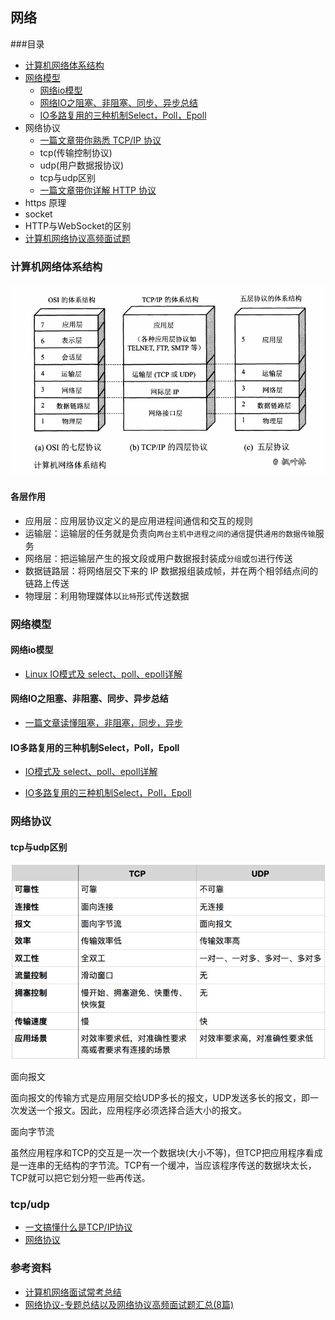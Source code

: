 ## 网络

###目录

- [计算机网络体系结构](#计算机网络体系结构)
- [网络模型](#网络模型)
   - [网络io模型](#网络io模型)
   - [网络IO之阻塞、非阻塞、同步、异步总结](#网络IO之阻塞、非阻塞、同步、异步总结)
   - [IO多路复用的三种机制Select，Poll，Epoll](#IO多路复用的三种机制Select，Poll，Epoll)
- 网络协议
   - [一篇文章带你熟悉 TCP/IP 协议](https://www.jianshu.com/p/9f3e879a4c9c)
   - tcp(传输控制协议)
   - udp(用户数据报协议)
   - tcp与udp区别
   - [一篇文章带你详解 HTTP 协议](https://www.jianshu.com/p/6e9e4156ece3)
- https 原理
- socket
- HTTP与WebSocket的区别
- [计算机网络协议高频面试题](https://mp.weixin.qq.com/s?__biz=MzAxMjEwMzQ5MA==&mid=2448885757&idx=1&sn=0b234017a3312359c2da2cfcedb56f19&chksm=8fb55dd0b8c2d4c6e75e34f9a3701e0fd0aa99de447d6568281bffda42c9a1faf597b5a066e7&scene=21#wechat_redirect)

### 计算机网络体系结构
![计算机网络体系结构](./assets/network-architecture-02.png)
#### 各层作用
     
- 应用层：应用层协议定义的是应用进程间通信和交互的规则
- 运输层：运输层的任务就是负责向`两台主机中进程之间的通信`提供`通用的数据传输`服务
- 网络层：把运输层产生的报文段或用户数据报封装成`分组`或`包`进行传送
- 数据链路层：将网络层交下来的 IP 数据报组装成帧，并在两个相邻结点间的链路上传送
- 物理层：利用物理媒体以`比特`形式传送数据

### 网络模型

#### 网络io模型

- [Linux IO模式及 select、poll、epoll详解](https://segmentfault.com/a/1190000003063859)


#### 网络IO之阻塞、非阻塞、同步、异步总结
- [一篇文章读懂阻塞，非阻塞，同步，异步](https://www.jianshu.com/p/b8203d46895c)

#### IO多路复用的三种机制Select，Poll，Epoll
- [IO模式及 select、poll、epoll详解](https://www.cnblogs.com/Anker/p/3254269.html)

- [IO多路复用的三种机制Select，Poll，Epoll](https://www.jianshu.com/p/397449cadc9a)


### 网络协议
#### tcp与udp区别
![tcp与udp区别](./assets/tcp与udp区别.jpg)

面向报文

面向报文的传输方式是应用层交给UDP多长的报文，UDP发送多长的报文，即一次发送一个报文。因此，应用程序必须选择合适大小的报文。

面向字节流

虽然应用程序和TCP的交互是一次一个数据块(大小不等)，但TCP把应用程序看成是一连串的无结构的字节流。TCP有一个缓冲，当应该程序传送的数据块太长，TCP就可以把它划分短一些再传送。

### tcp/udp
- [一文搞懂什么是TCP/IP协议](https://blog.csdn.net/petterp/article/details/102779131)
- [网络协议](https://www.cnblogs.com/Soy-technology/p/11102239.html)




### 参考资料

- [计算机网络面试常考总结](https://www.cnblogs.com/anzhengyu/p/11238563.html)
- [网络协议-专题总结以及网络协议高频面试题汇总(8篇)](https://cloud.tencent.com/developer/article/1346228)
